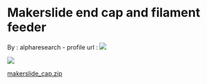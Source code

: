 Makerslide end cap and filament feeder
======================================

By : alpharesearch - profile url : [![](https://cdn.thingiverse.com/renders/d5/7d/ec/88/ca/alpha_thumb_medium.jpg)](https://www.thingiverse.com/alpharesearch)  
  
[![](https://cdn.thingiverse.com/site/img/default/Gears_thumb_medium.jpg)](https://cdn.thingiverse.com/site/img/default/Gears_thumb_medium.jpg)

[makerslide\_cap.zip](https://www.thingiverse.com/thing:44973)